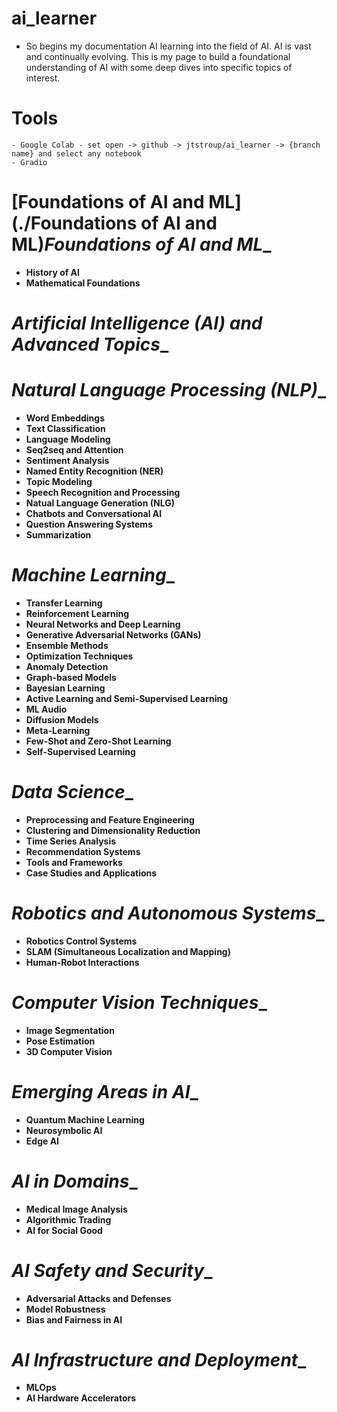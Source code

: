 # ai_learner
* So begins my documentation AI learning into the field of AI. AI is vast and continually evolving. This is my page to build a foundational understanding of AI with some deep dives into specific topics of interest.

# Tools
    - Google Colab - set open -> github -> jtstroup/ai_learner -> {branch name} and select any notebook
    - Gradio

# [__Foundations of AI and ML__](./Foundations of AI and ML)_Foundations of AI and ML__
- __History of AI__
- __Mathematical Foundations__

# _Artificial Intelligence (AI) and Advanced Topics__

# _Natural Language Processing (NLP)__   
- __Word Embeddings__   
- __Text Classification__
- __Language Modeling__
- __Seq2seq and Attention__
- __Sentiment Analysis__
- __Named Entity Recognition (NER)__
- __Topic Modeling__
- __Speech Recognition and Processing__
- __Natual Language Generation (NLG)__
- __Chatbots and Conversational AI__
- __Question Answering Systems__
- __Summarization__


# _Machine Learning__
- __Transfer Learning__
- __Reinforcement Learning__
- __Neural Networks and Deep Learning__
- __Generative Adversarial Networks (GANs)__
- __Ensemble Methods__
- __Optimization Techniques__
- __Anomaly Detection__
- __Graph-based Models__
- __Bayesian Learning__
- __Active Learning and Semi-Supervised Learning__
- __ML Audio__
- __Diffusion Models__
- __Meta-Learning__
- __Few-Shot and Zero-Shot Learning__
- __Self-Supervised Learning__


# _Data Science__
- __Preprocessing and Feature Engineering__
- __Clustering and Dimensionality Reduction__
- __Time Series Analysis__
- __Recommendation Systems__
- __Tools and Frameworks__
- __Case Studies and Applications__

# _Robotics and Autonomous Systems__
- __Robotics Control Systems__
- __SLAM (Simultaneous Localization and Mapping)__
- __Human-Robot Interactions__

# _Computer Vision Techniques__
- __Image Segmentation__
- __Pose Estimation__
- __3D Computer Vision__

# _Emerging Areas in AI__
- __Quantum Machine Learning__
- __Neurosymbolic AI__
- __Edge AI__

# _AI in Domains__
- __Medical Image Analysis__
- __Algorithmic Trading__
- __AI for Social Good__

# _AI Safety and Security__
- __Adversarial Attacks and Defenses__
- __Model Robustness__
- __Bias and Fairness in AI__

# _AI Infrastructure and Deployment__
- __MLOps__
- __AI Hardware Accelerators__
